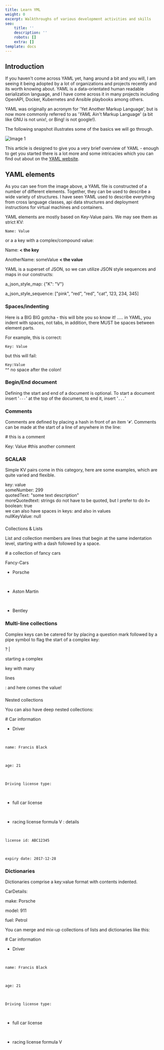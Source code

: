 ```yaml
---
title: Learn YML
weight: 0
excerpt: Walkthroughs of various development activities and skills
seo:
    title: ''
    description: ''
    robots: []
    extra: []
template: docs
---
```


## Introduction

If you haven't come across YAML yet, hang around a bit and you will, I am seeing it being adopted by a lot of organizations and projects recently and its worth knowing about. YAML is a data-orientated human readable serialization language, and I have come across it in many projects including OpenAPI, Docker, Kubernetes and Ansible playbooks among others.

YAML was originally an acronym for 'Yet Another Markup Language', but is now more commonly referred to as '_YAML_ Ain't Markup Language' (a bit like GNU is not unix!, or Bing! is not google!).

The following snapshot illustrates some of the basics we will go through.

![Image 1](https://www.codeproject.com/KB/codegen/1214409/YamlExample1.png)

This article is designed to give you a very brief overview of YAML - enough to get you started there is a lot more and some intricacies which you can find out about on the [YAML website](http://www.yaml.org/).

## YAML elements

As you can see from the image above, a YAML file is constructed of a number of different elements. Together, they can be used to describe a wide variety of structures. I have seen YAML used to describe everything from cross language classes, api data structures and deployment instructions for virtual machines and containers.

YAML elements are mostly based on Key-Value pairs. We may see them as strict KV:

`Name: Value`

or a a key with a complex/compound value:

Name: **< the key** 
<br/>


AnotherName: someValue **< the value**

YAML is a superset of JSON, so we can utilize JSON style sequences and maps in our constructs:

a_json_style_map: {"K": "V"} 
<br/>


a_json_style_sequence: \["pink", "red", "red", "cat", 123, 234, 345\]

### Spaces/indenting

Here is a BIG BIG gotcha - this will bite you so know it! ..... in YAML, you indent with spaces, not tabs, in addition, there MUST be spaces between element parts.

For example, this is correct:

`Key: Value`

but this will fail:

`Key:Value`  
 ^^ no space after the colon!

### Begin/End document

Defining the start and end of a document is optional. To start a document insert '`---`' at the top of the document, to end it, insert '`...`'

### Comments

Comments are defined by placing a hash in front of an item '`#`'. Comments can be made at the start of a line of anywhere in the line:

\# this is a comment 
<br/>


Key: Value #this another comment

### SCALAR

Simple KV pairs come in this category, here are some examples, which are quite varied and flexible.

key: value  
someNumber: 299  
quotedText: "some text description"  
moreQuotedtext: strings do not have to be quoted, but I prefer to do it=  
boolean: true  
we can also have spaces in keys: and also in values  
nullKeyValue: null

###

Collections & Lists

List and collection members are lines that begin at the same indentation level, starting with a dash followed by a space.

\# a collection of fancy cars 
<br/>


Fancy-Cars 
<br/>



- Porsche 
<br/>


- Aston Martin 
<br/>


- Bentley

### Multi-line collections

Complex keys can be catered for by placing a question mark followed by a pipe symbol to flag the start of a complex key:

? | 
<br/>


starting a complex 
<br/>


key with many 
<br/>


lines 
<br/>


: and here comes the value!

###

Nested collections

You can also have deep nested collections:

\# Car information 
<br/>



- Driver 
<br/>


    name: Francis Black 
<br/>


    age: 21 
<br/>


    Driving license type: 
<br/>

 - full car license 
<br/>

 - racing license formula V : details 
<br/>


    license id: ABC12345 
<br/>


    expiry date: 2017-12-28

### Dictionaries

Dictionaries comprise a key:value format with contents indented.

CarDetails: 
<br/>


make: Porsche 
<br/>


model: 911 
<br/>


fuel: Petrol

You can merge and mix-up collections of lists and dictionaries like this:

\# Car information 
<br/>



- Driver 
<br/>


    name: Francis Black 
<br/>


    age: 21 
<br/>


    Driving license type: 
<br/>

 - full car license 
<br/>

 - racing license formula V
